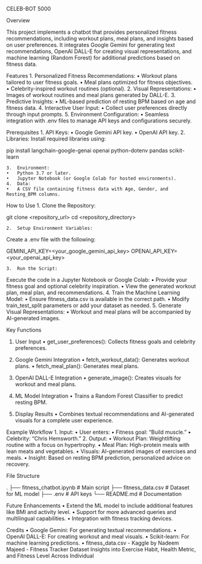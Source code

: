 CELEB-BOT 5000

Overview

This project implements a chatbot that provides personalized fitness recommendations, including workout plans, meal plans, and insights based on user preferences. It integrates Google Gemini for generating text recommendations, OpenAI DALL-E for creating visual representations, and machine learning (Random Forest) for additional predictions based on fitness data.

Features
	1.	Personalized Fitness Recommendations:
	•	Workout plans tailored to user fitness goals.
	•	Meal plans optimized for fitness objectives.
	•	Celebrity-inspired workout routines (optional).
	2.	Visual Representations:
	•	Images of workout routines and meal plans generated by DALL-E.
	3.	Predictive Insights:
	•	ML-based prediction of resting BPM based on age and fitness data.
	4.	Interactive User Input:
	•	Collect user preferences directly through input prompts.
	5.	Environment Configuration:
	•	Seamless integration with .env files to manage API keys and configurations securely.

Prerequisites
	1.	API Keys:
	•	Google Gemini API key.
	•	OpenAI API key.
	2.	Libraries:
Install required libraries using:

pip install langchain-google-genai openai python-dotenv pandas scikit-learn


	3.	Environment:
	•	Python 3.7 or later.
	•	Jupyter Notebook (or Google Colab for hosted environments).
	4.	Data:
	•	A CSV file containing fitness data with Age, Gender, and Resting_BPM columns.

How to Use
	1.	Clone the Repository:

git clone <repository_url>
cd <repository_directory>


	2.	Setup Environment Variables:
Create a .env file with the following:

GEMINI_API_KEY=<your_google_gemini_api_key>
OPENAI_API_KEY=<your_openai_api_key>


	3.	Run the Script:
Execute the code in a Jupyter Notebook or Google Colab:
	•	Provide your fitness goal and optional celebrity inspiration.
	•	View the generated workout plan, meal plan, and recommendations.
	4.	Train the Machine Learning Model:
	•	Ensure fitness_data.csv is available in the correct path.
	•	Modify train_test_split parameters or add your dataset as needed.
	5.	Generate Visual Representations:
	•	Workout and meal plans will be accompanied by AI-generated images.

Key Functions

1. User Input
	•	get_user_preferences(): Collects fitness goals and celebrity preferences.

2. Google Gemini Integration
	•	fetch_workout_data(): Generates workout plans.
	•	fetch_meal_plan(): Generates meal plans.

3. OpenAI DALL-E Integration
	•	generate_image(): Creates visuals for workout and meal plans.

4. ML Model Integration
	•	Trains a Random Forest Classifier to predict resting BPM.

5. Display Results
	•	Combines textual recommendations and AI-generated visuals for a complete user experience.

Example Workflow
	1.	Input:
	•	User enters:
	•	Fitness goal: “Build muscle.”
	•	Celebrity: “Chris Hemsworth.”
	2.	Output:
	•	Workout Plan: Weightlifting routine with a focus on hypertrophy.
	•	Meal Plan: High-protein meals with lean meats and vegetables.
	•	Visuals: AI-generated images of exercises and meals.
	•	Insight: Based on resting BPM prediction, personalized advice on recovery.

File Structure

.
├── fitness_chatbot.ipynb   # Main script
├── fitness_data.csv        # Dataset for ML model
├── .env                    # API keys
└── README.md               # Documentation

Future Enhancements
	•	Extend the ML model to include additional features like BMI and activity level.
	•	Support for more advanced queries and multilingual capabilities.
	•	Integration with fitness tracking devices.

Credits
	•	Google Gemini: For generating textual recommendations.
	•	OpenAI DALL-E: For creating workout and meal visuals.
	•	Scikit-learn: For machine learning predictions.
 	•	fitness_data.csv - Kaggle by Nadeem Majeed - Fitness Tracker Dataset
Insights into Exercise Habit, Health Metric, and Fitness Level Across Individual